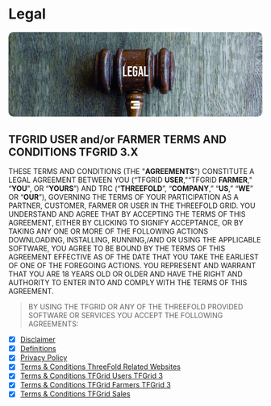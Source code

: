 # Legal

<img src="./img/legal_header.jpg" alt="Description of the image" style="border-radius: 10px;">

## TFGRID USER and/or FARMER TERMS AND CONDITIONS TFGRID 3.X

THESE TERMS AND CONDITIONS (THE "**AGREEMENTS**") CONSTITUTE A LEGAL AGREEMENT BETWEEN YOU (“TFGRID **USER**,"“TFGRID **FARMER**," “**YOU**", OR “**YOURS**”) AND TRC (“**THREEFOLD**”, “**COMPANY**,” “**US**,” “**WE**” OR “**OUR**”), GOVERNING THE TERMS OF YOUR PARTICIPATION AS A PARTNER, CUSTOMER, FARMER OR USER IN THE THREEFOLD GRID. YOU UNDERSTAND AND AGREE THAT BY ACCEPTING THE TERMS OF THIS AGREEMENT, EITHER BY CLICKING TO SIGNIFY ACCEPTANCE, OR BY TAKING ANY ONE OR MORE OF THE FOLLOWING ACTIONS DOWNLOADING, INSTALLING, RUNNING,/AND OR USING THE APPLICABLE SOFTWARE, YOU AGREE TO BE BOUND BY THE TERMS OF THIS AGREEMENT EFFECTIVE AS OF THE DATE THAT YOU TAKE THE EARLIEST OF ONE OF THE FOREGOING ACTIONS. YOU REPRESENT AND WARRANT THAT YOU ARE 18 YEARS OLD OR OLDER AND HAVE THE RIGHT AND AUTHORITY TO ENTER INTO AND COMPLY WITH THE TERMS OF THIS AGREEMENT.

> BY USING THE TFGRID OR ANY OF THE THREEFOLD PROVIDED SOFTWARE OR SERVICES YOU ACCEPT THE FOLLOWING AGREEMENTS:

- [X] [Disclaimer](./disclaimer.md)
- [X] [Definitions](./definitions_legal.md)
- [X] [Privacy Policy](./privacypolicy.md)
- [X] [Terms & Conditions ThreeFold Related Websites](./terms_conditions/terms_conditions_websites.md)
- [X] [Terms & Conditions TFGrid Users TFGrid 3](./terms_conditions/terms_conditions_griduser.md)
- [X] [Terms & Conditions TFGrid Farmers TFGrid 3](./terms_conditions/terms_conditions_farmer3.md)
- [X] [Terms & Conditions TFGrid Sales](./terms_conditions/terms_conditions_sales.md)